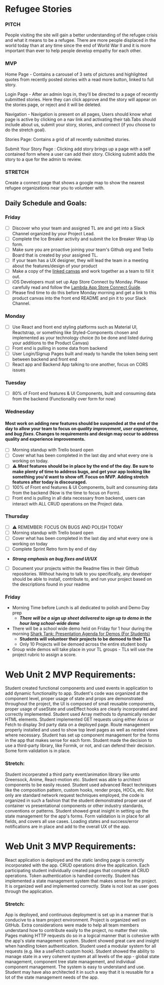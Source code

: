 # Refugee Stories 
### PITCH
People visiting the site will gain a better understanding of the refugee crisis and what it means to be a refugee. There are more people displaced in the world today than at any time since the end of World War II and it is more important than ever to help people develop empathy for each other.

### MVP
Home Page - Contains a carousel of 3 sets of pictures and highlighted quotes from recently posted stories with a read more button, linked to full story.

Login Page - After an admin logs in, they'll be directed to a page of recently submitted stories. Here they can click approve and the story will appear on the stories page, or reject and it will be deleted.

Navigation - Navigation is present on all pages, Users should know what page is active by clicking on a nav link and activating their tab.Tabs should include about us, submit your story, stories, and connect (if you choose to do the stretch goal).

Stories Page: Contains a grid of all recently submitted stories.

Submit Your Story Page : Clicking add story brings up a page with a self contained form where a user can add their story. Clicking submit adds the story to a que for the admin to review.

### STRETCH
Create a connect page that shows a google map to show the nearest refugee organizations near you to volunteer with.

## Daily Schedule and Goals:
### Friday
- [ ]  Discover who your team and assigned TL are and get into a Slack Channel organized by your Project Lead.
- [ ]  Complete the Ice Breaker activity and submit the Ice Breaker Wrap Up form.
- [ ]  Make sure you are proactive joining your team's Github org and Trello Board that is created by your assigned TL.
- [ ]  If your team has a UX designer, they will lead the team in a meeting about the features/design of your product
- [ ]  Make a copy of the [linked canvas](https://www.notion.so/lambdaschool/Product-Vision-bcc33f41ecc94cd395ebdbb4504b1f23) and work together as a team to fill it out.
- [ ]  iOS Developers must set up App Store Connect by Monday. Please carefully read and follow the [Lambda App Store Connect Guide](https://github.com/LambdaSchool/ios-app-store-connect-guide).
- [ ]  Please find time to do this before Monday morning and get a link to this product canvas into the front end README and pin it to your Slack Channel.
### Monday
- [ ]  Use React and front end styling platforms such as Material UI, Reactstrap, or something like Styled-Components chosen and implemented as your technology choice (to be done and listed during your additions to the Product Canvas)
- [ ]  Front end is pulling in some data from backend
- [ ]  User Login/Signup Pages built and ready to handle the token being sent between backend and front end
- [ ]  React app and Backend App talking to one another, focus on CORS issues
### Tuesday
- [ ]  80% of Front end features & UI Components, built and consuming data from the backend (Functionality over form for now)
### Wednesday
#### Most work on adding new features should be suspended at the end of the day to allow your team to focus on *quality improvement*, *user experience,* and *bug fixes*. Changes to requirements and design may occur to address quality and experience improvements.
- [ ]  Morning standup with Trello board open
- [ ]  Cover what has been completed in the last day and what every one is working on today.
- [ ]  **⚠︎ *Most* features should be in place by the end of the day.  Be sure to make plenty of time to address bugs, and get your app looking like something you'd want to show off.  Focus on MVP.  Adding stretch features after today is discouraged.**
- [ ]  100% of Front end features & UI Components, built and consuming data from the backend (Now is the time to focus on Form).
- [ ]  Front end is pulling in all data necessary from backend, users can interact with ALL CRUD operations on the Project data.
### Thursday
- [ ]  ⚠️ REMEMBER: FOCUS ON BUGS AND POLISH TODAY
- [ ]  Morning standup with Trello board open
- [ ]  Cover what has been completed in the last day and what every one is working on today
- [ ]  Complete Sprint Retro form by end of day
- ***Strong emphasis on bug fixes and UI/UX***
- [ ]  Document your projects within the Readme files in their Github repositories. Without having to talk to you specifically, any developer should be able to install, contribute to, and run your project based on the descriptions found in your readme
### Friday
- Morning Time before Lunch is all dedicated to polish and Demo Day prep
    - ***There will be a sign up sheet delivered to sign up to demo in the hour long school-wide demo***
- There will be a school wide demo held on Friday for 1 hour during the morning
    [Shark Tank: Presentation Agenda for Demos (For Students)](https://www.notion.so/aafaadbe9e1448f8bbcce8afae11cf7b)
    - **Students will volunteer their projects to be demoed to their TLs**
    - Only 10 Projects will be demoed across the entire student body
- Group wide demos will take place in your TL groups - TLs will use the project rubric to assign a score.

# Web Unit 2 MVP Requirements:
Student created functional components and used events in application to add dynamic functionality to app.
Student's code was organized at the component level, proper usage of state and props are demonstrated throughout the project, the UI is composed of small reusable components, proper usage of useState and useEffect hooks are clearly incorporated and correctly implemented.  Student used Array methods to dynamically render HTML elements.
Student implemented GET requests using either Axios or Fetch to display 3rd party data on a deployed page. Route management properly installed and used to show top level pages as well as nested views where necessary.
Student has set up component management for the forms in the app that makes sense for each form. Student made the decision to use a third-party library, like Formik, or not, and can defend their decision. Some form validation is in place.
### Stretch:
Student incorperated a third party event/animation library like unto Greensock, Anime, React-motion etc.
Student was able to architect components to be easily reused. Student used advanced React techniques like the composition pattern, custom hooks, render props, HOCs, etc.
Not only are standard network request techniques employed, the code is organized in such a fashion that the student demonstrated proper use of container vs presentational components or other industry standards, conventions or patterns.
Student showed great insight in setting up the state management for the app's forms. Form validation is in place for all fields, and covers all use cases. Loading states and success/error notifications are in place and add to the overall UX of the app.

# Web Unit 3 MVP Requirements:
React application is deployed and the static landing page is correctly incorporated with the app.
CRUD operations drive the application. Each participating student individually created pages that complete all CRUD operations. Token authentication is handled correctly.
Student has implemented a state management system that makes sense for the project. It is organized well and implemented correctly. State is not lost as user goes through the application.
### Stretch:
App is deployed, and continuous deployment is set up in a manner that is conducive to a team project environment. Project is organized well on GitHub. Extra considerations were made to help all team members understand how to contribute easily to the project, no matter their role.
Pages making HTTP requests do so in a logical manner that is cohesive with the app's state management system. Student showed great care and insight when handling token authentication. Student used a modular system for all requests (e.g. like a  useFetch custom hook).
Student showed the ability to manage state in a very coherent system at all levels of the app - global state management, component tree state management, and individual component management. The system is easy to understand and use. Student may have also architected it in such a way that it is reusable for a lot of the state management needs of the app.
